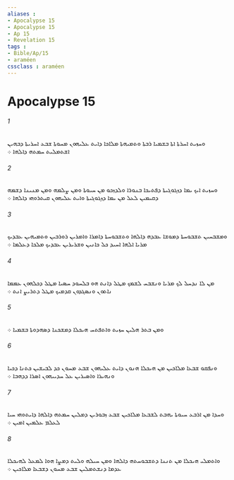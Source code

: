 ```yaml
---
aliases : 
- Apocalypse 15
- Apocalypse 15
- Ap 15
- Revelation 15
tags : 
- Bible/Ap/15
- araméen
cssclass : araméen
---
```


# Apocalypse 15

###### 1
ܘܚܙܝܬ ܐܚܪܬܐ ܐܬܐ ܒܫܡܝܐ ܪܒܬܐ ܘܬܡܝܗܬܐ ܡܠܐܟܐ ܕܐܝܬ ܥܠܝܗܘܢ ܡܚܘܬܐ ܫܒܥ ܐܚܪܝܬܐ ܕܒܗܝܢ ܐܫܬܡܠܝܬ ܚܡܬܗ ܕܐܠܗܐ ܀
###### 2
ܘܚܙܝܬ ܐܝܟ ܝܡܐ ܕܙܓܘܓܝܬܐ ܕܦܬܝܟܐ ܒܢܘܪܐ ܘܠܕܙܟܘ ܡܢ ܚܝܘܬܐ ܘܡܢ ܨܠܡܗ ܘܡܢ ܡܢܝܢܐ ܕܫܡܗ ܕܩܝܡܝܢ ܠܥܠ ܡܢ ܝܡܐ ܕܙܓܘܓܝܬܐ ܘܐܝܬ ܥܠܝܗܘܢ ܩܝܬܪܘܗܝ ܕܐܠܗܐ ܀
###### 3
ܘܡܫܒܚܝܢ ܬܫܒܘܚܬܐ ܕܡܘܫܐ ܥܒܕܗ ܕܐܠܗܐ ܘܬܫܒܘܚܬܐ ܕܐܡܪܐ ܘܐܡܪܝܢ ܪܘܪܒܝܢ ܘܬܡܝܗܝܢ ܥܒܕܝܟ ܡܪܝܐ ܐܠܗܐ ܐܚܝܕ ܟܠ ܟܐܢܝܢ ܘܫܪܝܪܝܢ ܥܒܕܝܟ ܡܠܟܐ ܕܥܠܡܐ ܀
###### 4
ܡܢ ܠܐ ܢܕܚܠ ܠܟ ܡܪܝܐ ܘܢܫܒܚ ܠܫܡܟ ܡܛܠ ܕܐܢܬ ܗܘ ܒܠܚܘܕ ܚܤܝܐ ܡܛܠ ܕܟܠܗܘܢ ܥܡܡܐ ܢܐܬܘܢ ܘܢܤܓܕܘܢ ܩܕܡܝܟ ܡܛܠ ܕܬܪܝܨ ܐܢܬ ܀
###### 5
ܘܡܢ ܒܬܪ ܗܠܝܢ ܚܙܝܬ ܘܐܬܦܬܚ ܗܝܟܠܐ ܕܡܫܟܢܐ ܕܤܗܕܘܬܐ ܒܫܡܝܐ ܀
###### 6
ܘܢܦܩܘ ܫܒܥܐ ܡܠܐܟܝܢ ܡܢ ܗܝܟܠܐ ܗܢܘܢ ܕܐܝܬ ܥܠܝܗܘܢ ܫܒܥ ܡܚܘܢ ܟܕ ܠܒܝܫܝܢ ܟܬܢܐ ܕܟܝܐ ܘܢܗܝܪܐ ܘܐܤܝܪܝܢ ܥܠ ܚܕܝܝܗܘܢ ܐܤܪܐ ܕܕܗܒܐ ܀
###### 7
ܘܚܕܐ ܡܢ ܐܪܒܥ ܚܝܘܬܐ ܝܗܒܬ ܠܫܒܥܐ ܡܠܐܟܝܢ ܫܒܥ ܙܒܘܪܝܢ ܕܡܠܝܢ ܚܡܬܗ ܕܐܠܗܐ ܕܐܝܬܘܗܝ ܚܝܐ ܠܥܠܡ ܥܠܡܝܢ ܐܡܝܢ ܀
###### 8
ܘܐܬܡܠܝ ܗܝܟܠܐ ܡܢ ܬܢܢܐ ܕܬܫܒܘܚܬܗ ܕܐܠܗܐ ܘܡܢ ܚܝܠܗ ܘܠܝܬ ܕܡܨܐ ܗܘܐ ܠܡܥܠ ܠܗܝܟܠܐ ܥܕܡܐ ܕܢܫܬܡܠܝܢ ܫܒܥ ܡܚܘܢ ܕܫܒܥܐ ܡܠܐܟܝܢ ܀
